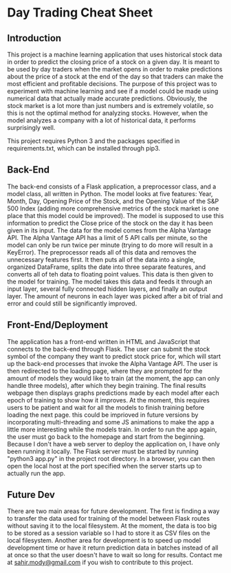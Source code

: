 
# Day Trading Cheat Sheet


## Introduction

This project is a machine learning application that uses historical stock data in order to predict the closing price of a stock on a given day. It is meant to be used by day traders when the market opens in order to make predictions about the price of a stock at the end of the day so that traders can make the most efficient and profitable decisions. The purpose of this project was to experiment with machine learning and see if a model could be made using numerical data that actually made accurate predictions. Obviously, the stock market is a lot more than just numbers and is extremely volatile, so this is not the optimal method for analyzing stocks. However, when the model analyzes a company with a lot of historical data, it performs surprisingly well. 

This project requires Python 3 and the packages specified in requirements.txt, which can be installed through pip3.


## Back-End

The back-end consists of a Flask application, a preprocessor class, and a model class, all written in Python. The model looks at five features: Year, Month, Day, Opening Price of the Stock, and the Opening Value of the S&P 500 Index (adding more comprehensive metrics of the stock market is one place that this model could be improved). The model is supposed to use this information to predict the Close price of the stock on the day it has been given in its input. The data for the model comes from the Alpha Vantage API. The Alpha Vantage API has a limit of 5 API calls per minute, so the model can only be run twice per minute (trying to do more will result in a KeyError). The preprocessor reads all of this data and removes the unnecessary features first. It then puts all of the data into a single, organized DataFrame, splits the date into three separate features, and converts all of teh data to floating point values. This data is then given to the model for training. The model takes this data and feeds it through an input layer, several fully connected hidden layers, and finally an output layer. The amount of neurons in each layer was picked after a bit of trial and error and could still be significantly improved.


## Front-End/Deployment

The application has a front-end written in HTML and JavaScript that connects to the back-end through Flask. The user can submit the stock symbol of the company they want to predict stock price for, which will start up the back-end processes that invoke the Alpha Vantage API. The user is then redirected to the loading page, where they are prompted for the amount of models they would like to train (at the moment, the app can only handle three models), after which they begin training. The final results webpage then displays graphs predictions made by each model after each epoch of training to show how it improves. At the moment, this requires users to be patient and wait for all the models to finish training before loading the next page. this could be imprioved in future versions by incorporating multi-threading and some JS animations to make the app a little more interesting while the models train. In order to run the app again, the user must go back to the homepage and start from the beginning. Because I don't have a web server to deploy the application on, I have only been running it locally. The Flask server must be started by running "python3 app.py" in the project root directory. In a browser, you can then open the local host at the port specified when the server starts up to actually run the app.

## Future Dev

There are two main areas for future development. The first is finding a way to transfer the data used for training of the model between Flask routes without saving it to the local filesystem. At the moment, the data is too big to be stored as a session variable so I had to store it as CSV files on the local filesystem. Another area for development is to speed up model development time or have it return prediction data in batches instead of all at once so that the user doesn't have to wait so long for results. Contact me at sahir.mody@gmail.com if you wish to contribute to this project.
